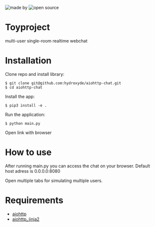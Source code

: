![made by](https://img.shields.io/badge/made%20by-Sami-brightgreen)
![open source](https://img.shields.io/badge/Open%20Source-%F0%9F%92%99-yellow)

# Toyproject
multi-user single-room realtime webchat

# Installation

Clone repo and install library:

```
$ git clone git@github.com:hydroxyde/aiohttp-chat.git
$ cd aiohttp-chat
```

Install the app:

```
$ pip3 install -e .
```

Run the application: 
```
$ python main.py
```

Open link with browser

# How to use
After running main.py you can access the chat on your browser. Default host adress is 0.0.0.0:8080

Open multiple tabs for simulating multiple users.

# Requirements
- [aiohttp](https://github.com/aio-libs/aiohttp)
- [aiohttp_jinja2](https://github.com/aio-libs/aiohttp-jinja2)
